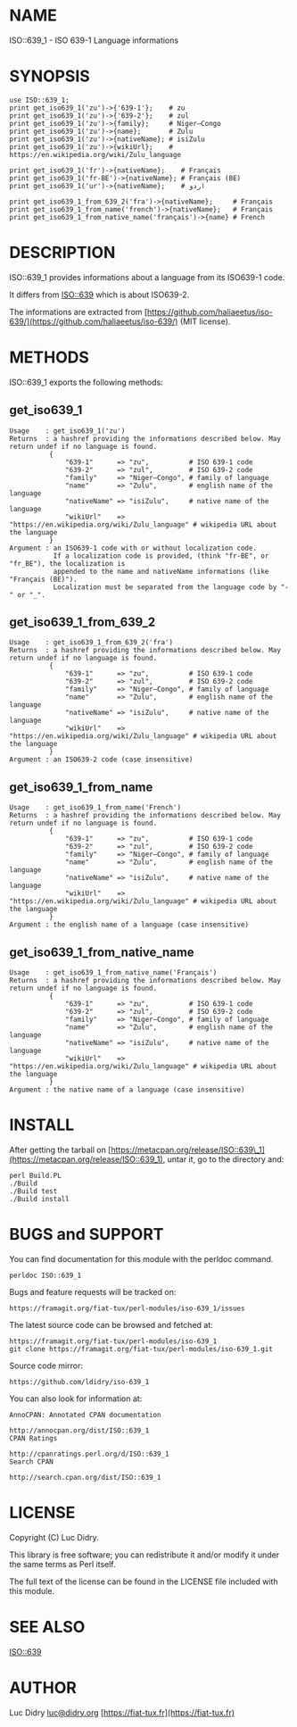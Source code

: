 # NAME

ISO::639\_1 - ISO 639-1 Language informations

# SYNOPSIS

    use ISO::639_1;
    print get_iso639_1('zu')->{'639-1'};    # zu
    print get_iso639_1('zu')->{'639-2'};    # zul
    print get_iso639_1('zu')->{family};     # Niger–Congo
    print get_iso639_1('zu')->{name};       # Zulu
    print get_iso639_1('zu')->{nativeName}; # isiZulu
    print get_iso639_1('zu')->{wikiUrl};    # https://en.wikipedia.org/wiki/Zulu_language

    print get_iso639_1('fr')->{nativeName};    # Français
    print get_iso639_1('fr-BE')->{nativeName}; # Français (BE)
    print get_iso639_1('ur')->{nativeName};    # اردو

    print get_iso639_1_from_639_2('fra')->{nativeName};     # Français
    print get_iso639_1_from_name('french')->{nativeName};   # Français
    print get_iso639_1_from_native_name('français')->{name} # French

# DESCRIPTION

ISO::639\_1 provides informations about a language from its ISO639-1 code.

It differs from [ISO::639](https://metacpan.org/pod/ISO::639) which is about ISO639-2.

The informations are extracted from [https://github.com/haliaeetus/iso-639/](https://github.com/haliaeetus/iso-639/) (MIT license).

# METHODS

ISO::639\_1 exports the following methods:

## get\_iso639\_1

    Usage    : get_iso639_1('zu')
    Returns  : a hashref providing the informations described below. May return undef if no language is found.
              {
                  "639-1"      => "zu",          # ISO 639-1 code
                  "639-2"      => "zul",         # ISO 639-2 code
                  "family"     => "Niger–Congo", # family of language
                  "name"       => "Zulu",        # english name of the language
                  "nativeName" => "isiZulu",     # native name of the language
                  "wikiUrl"    => "https://en.wikipedia.org/wiki/Zulu_language" # wikipedia URL about the language
              }
    Argument : an ISO639-1 code with or without localization code.
               If a localization code is provided, (think "fr-BE", or "fr_BE"), the localization is
               appended to the name and nativeName informations (like "Français (BE)").
               Localization must be separated from the language code by "-" or "_".

## get\_iso639\_1\_from\_639\_2

    Usage    : get_iso639_1_from_639_2('fra')
    Returns  : a hashref providing the informations described below. May return undef if no language is found.
              {
                  "639-1"      => "zu",          # ISO 639-1 code
                  "639-2"      => "zul",         # ISO 639-2 code
                  "family"     => "Niger–Congo", # family of language
                  "name"       => "Zulu",        # english name of the language
                  "nativeName" => "isiZulu",     # native name of the language
                  "wikiUrl"    => "https://en.wikipedia.org/wiki/Zulu_language" # wikipedia URL about the language
              }
    Argument : an ISO639-2 code (case insensitive)

## get\_iso639\_1\_from\_name

    Usage    : get_iso639_1_from_name('French')
    Returns  : a hashref providing the informations described below. May return undef if no language is found.
              {
                  "639-1"      => "zu",          # ISO 639-1 code
                  "639-2"      => "zul",         # ISO 639-2 code
                  "family"     => "Niger–Congo", # family of language
                  "name"       => "Zulu",        # english name of the language
                  "nativeName" => "isiZulu",     # native name of the language
                  "wikiUrl"    => "https://en.wikipedia.org/wiki/Zulu_language" # wikipedia URL about the language
              }
    Argument : the english name of a language (case insensitive)

## get\_iso639\_1\_from\_native\_name

    Usage    : get_iso639_1_from_native_name('Français')
    Returns  : a hashref providing the informations described below. May return undef if no language is found.
              {
                  "639-1"      => "zu",          # ISO 639-1 code
                  "639-2"      => "zul",         # ISO 639-2 code
                  "family"     => "Niger–Congo", # family of language
                  "name"       => "Zulu",        # english name of the language
                  "nativeName" => "isiZulu",     # native name of the language
                  "wikiUrl"    => "https://en.wikipedia.org/wiki/Zulu_language" # wikipedia URL about the language
              }
    Argument : the native name of a language (case insensitive)

# INSTALL

After getting the tarball on [https://metacpan.org/release/ISO::639\_1](https://metacpan.org/release/ISO::639_1), untar it, go to the directory and:

    perl Build.PL
    ./Build
    ./Build test
    ./Build install

# BUGS and SUPPORT

You can find documentation for this module with the perldoc command.

    perldoc ISO::639_1

Bugs and feature requests will be tracked on:

    https://framagit.org/fiat-tux/perl-modules/iso-639_1/issues

The latest source code can be browsed and fetched at:

    https://framagit.org/fiat-tux/perl-modules/iso-639_1
    git clone https://framagit.org/fiat-tux/perl-modules/iso-639_1.git

Source code mirror:

    https://github.com/ldidry/iso-639_1

You can also look for information at:

    AnnoCPAN: Annotated CPAN documentation

    http://annocpan.org/dist/ISO::639_1
    CPAN Ratings

    http://cpanratings.perl.org/d/ISO::639_1
    Search CPAN

    http://search.cpan.org/dist/ISO::639_1

# LICENSE

Copyright (C) Luc Didry.

This library is free software; you can redistribute it and/or modify
it under the same terms as Perl itself.

The full text of the license can be found in the
LICENSE file included with this module.

# SEE ALSO

[ISO::639](https://metacpan.org/pod/ISO::639)

# AUTHOR

Luc Didry <luc@didry.org>
[https://fiat-tux.fr](https://fiat-tux.fr)
